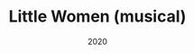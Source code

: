 ---
published: false
cancelled: COVID-19
layout: productions
title: Little Women (musical)
date: 2020
featured_image: 
image_credit: 
image_alt:
image_caption:
category: musical
Title: Little Women (musical) - wiki
Theatre: Limelight Theatre
Music: Jason Howland - wiki
Lyrics: Mindi Dickstein - wiki
Book: Allan Knee - wiki
Basis: Little Women - wiki, Louisa May Alcott - wiki
Website: https://web.archive.org/web/20200928192759/https://limelight-theatre.org/shows/
showtimes: 
  - 2020-05-07 19:30:00
  - 2020-05-08 19:30:00
  - 2020-05-09 19:30:00
  - 2020-05-10 14:00:00
  - 2020-05-12 19:30:00
  - 2020-05-14 19:30:00
  - 2020-05-15 19:30:00
  - 2020-05-16 19:30:00
  - 2020-05-17 14:00:00
  - 2020-05-21 19:30:00
  - 2020-05-22 19:30:00
  - 2020-05-23 19:30:00
  - 2020-05-24 14:00:00
  - 2020-05-28 19:30:00
  - 2020-05-29 19:30:00
  - 2020-05-30 19:30:00
  - 2020-05-31 14:00:00
  - 2020-06-04 19:30:00
  - 2020-06-05 19:30:00
  - 2020-06-06 19:30:00
  - 2020-06-07 14:00:00
cast:
  Beth March: 
  Amy March: 
  Young Amy March: 
  Meg March: 
  Jo March: 
  Marmee March: 
  Mr. John Brooke: 
  Professor Bhaer: 
  Laurie Laurence: 
  Aunt March: 
  Mr. Laurence: 
  Mrs. Kirk: 
  Ensemble: 
crew:
  Director: Bob Pritchar
---  